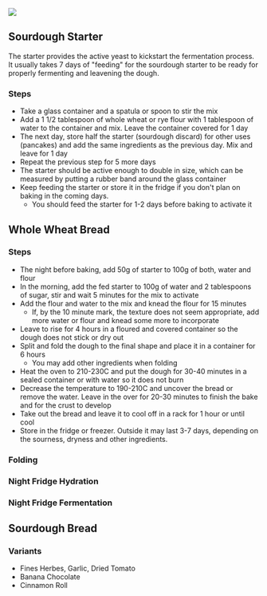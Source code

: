 ![](/images/page-icons/bread.png)

## Sourdough Starter

The starter provides the active yeast to kickstart the fermentation process. It usually takes 7 days of "feeding" for the sourdough starter to be ready for properly fermenting and leavening the dough.

### Steps

- Take a glass container and a spatula or spoon to stir the mix
- Add a 1 1/2 tablespoon of whole wheat or rye flour with 1 tablespoon of water to the container and mix. Leave the container covered for 1 day
- The next day, store half the starter (sourdough discard) for other uses (pancakes) and add the same ingredients as the previous day. Mix and leave for 1 day
- Repeat the previous step for 5 more days
- The starter should be active enough to double in size, which can be measured by putting a rubber band around the glass container
- Keep feeding the starter or store it in the fridge if you don't plan on baking in the coming days.
  - You should feed the starter for 1-2 days before baking to activate it

## Whole Wheat Bread

### Steps

- The night before baking, add 50g of starter to 100g of both, water and flour
- In the morning, add the fed starter to 100g of water and 2 tablespoons of sugar, stir and wait 5 minutes for the mix to activate
- Add the flour and water to the mix and knead the flour for 15 minutes 
  - If, by the 10 minute mark, the texture does not seem appropriate, add more water or flour and knead some more to incorporate
- Leave to rise for 4 hours in a floured and covered container so the dough does not stick or dry out
- Split and fold the dough to the final shape and place it in a container for 6 hours
  - You may add other ingredients when folding
- Heat the oven to 210-230C and put the dough for 30-40 minutes in a sealed container or with water so it does not burn
- Decrease the temperature to 190-210C and uncover the bread or remove the water. Leave in the over for 20-30 minutes to finish the bake and for the crust to develop
- Take out the bread and leave it to cool off in a rack for 1 hour or until cool
- Store in the fridge or freezer. Outside it may last 3-7 days, depending on the sourness, dryness and other ingredients.


### Folding
### Night Fridge Hydration
### Night Fridge Fermentation

## Sourdough Bread


### Variants
- Fines Herbes, Garlic, Dried Tomato
- Banana Chocolate
- Cinnamon Roll